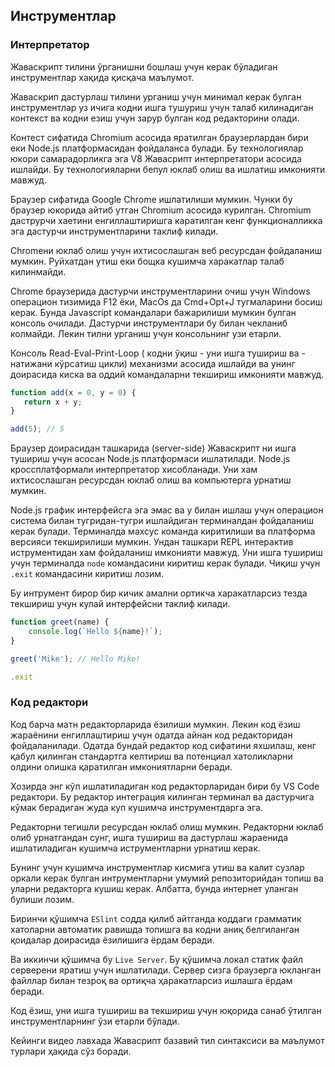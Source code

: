 ## Инструментлар

### **Интерпретатор**

Жаваскрипт тилини ўрганишни бошлаш учун керак бўладиган инструментлар хақида қисқача маълумот.

Жаваскрип дастурлаш тилини урганиш учун минимал керак булган инструментлар уз ичига кодни ишга тушуриш учун талаб килинадиган контекст ва кодни езиш учун зарур булган код редакторини олади.

Контест сифатида Chromium асосида яратилган браузерлардан бири еки Node.js платформасидан фойдаланса булади. Бу технологиялар юкори самарадорликга эга V8 Жавасрипт интерпретатори асосида ишлайди. Бу технологияларни бепул юклаб олиш ва ишлатиш имконияти мавжуд.

Браузер сифатида Google Chrome ишлатилиши мумкин. Чунки бу браузер юкорида айтиб утган Chromium асосида курилган. Chromium даструрчи хаетини енгиллаштиришга каратилган кенг функционалликка эга дастурчи инструментларини таклиф килади.

Chromeни юклаб олиш учун ихтисослашган веб ресурсдан фойдаланиш мумкин. Руйхатдан утиш еки бощка кушимча харакатлар талаб килинмайди.

Chrome браузерида дастурчи инструментларини очиш учун Windows операцион тизимида F12 ёки, MacOs да Cmd+Opt+J тугмаларини босиш керак. Бунда Javascript командалари бажарилиши мумкин булган консоль очилади. Дастурчи инструментлари бу билан чекланиб колмайди. Лекин тилни урганиш учун консольнинг узи етарли. 

Консоль Read-Eval-Print-Loop ( кодни ўқиш - уни ишга тушириш ва - натижани кўрсатиш цикли) механизми асосида ишлайди ва унинг доирасида киска ва оддий командаларни текшириш имконияти мавжуд. 

```jsx
function add(x = 0, y = 0) {
   return x + y;
}

add(5); // 5
```

Браузер доирасидан ташкарида (server-side) Жаваскрипт ни ишга тушириш учун асосан Node.js платформаси ишлатилади. Node.js кроссплатформали интерпретатор хисобланади. Уни хам ихтисослашган ресурсдан юклаб олиш ва компьютерга урнатиш мумкин. 

Node.js график интерфейсга эга эмас ва у билан ишлаш учун операцион система билан тугридан-тугри ишлайдиган терминалдан фойдаланиш керак булади. Терминалда махсус команда киритилиши ва платформа версияси текширилиши мумкин. Ундан ташкари REPL интерактив иструментидан хам фойдаланиш имконияти мавжуд. Уни ишга тушириш учун терминалда `node` командасини киритиш керак булади. Чиқиш учун `.exit` командасини киритиш лозим. 

Бу интрумент бирор бир кичик амални ортикча харакатларсиз тезда текшириш учун кулай интерфейсни таклиф килади.

```jsx
function greet(name) {
	console.log(`Hello ${name}!`);
}

greet('Mike'); // Hello Mike!

.exit
```

### **Код редактори**

Код барча матн редакторларида ёзилиши мумкин. Лекин код ёзиш жараёнини енгиллаштириш учун одатда айнан код редакторидан фойдаланилади.  Одатда бундай редактор код сифатини яхшилаш, кенг қабул қилинган стандартга келтириш ва потенциал хатоликларни олдини олишка қаратилган имкониятларни беради.

Хозирда энг кўп ишлатиладиган код редакторларидан бири бу VS Code редактори. Бу редактор интеграция килинган терминал ва дастурчига кўмак берадиган жуда куп кушимча инструментдарга эга.

Редакторни тегишли ресурсдан юклаб олиш мумкин. Редакторни юклаб олиб урнатгандан сунг, ишга тушириш ва дастурлаш жараенида ишлатиладиган кушимча иструментларни урнатиш керак.

Бунинг учун кушимча инструментлар кисмига утиш ва калит сузлар оркали керак булган интрументларни умумий репозиторийдан топиш ва уларни редакторга кушиш керак. Албатта, бунда интернет уланган булиши лозим.

Биринчи қўшимча `ESlint` содда қилиб айтганда коддаги грамматик хатоларни автоматик равишда  топишга ва кодни аниқ белгиланган қоидалар доирасида ёзилишига ёрдам беради. 

Ва иккинчи қўшимча бу `Live Server`. Бу қўшимча локал статик файл серверени яратиш учун ишлатилади. Сервер сизга браузерга юкланган файллар билан тезроқ ва ортиқча ҳаракатларсиз ишлашга ёрдам беради. 

Код ёзиш, уни ишга тушириш ва текшириш учун юқорида санаб ўтилган инструментларнинг ўзи етарли бўлади.

Кейинги видео лавхада Жавасрипт базавий тил синтаксиси ва маълумот турлари ҳақида сўз боради.